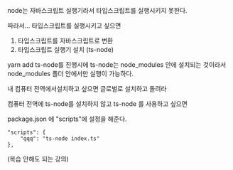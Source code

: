 node는 자바스크립트 실행기라서 타입스크립트를 실행시키지 못한다.

따라서... 타입스크립트를 실행시키고 싶으면 

1. 타입스크립트를 자바스크립트로 변환
2. 타입스크립트 실행기 설치 (ts-node)

yarn add ts-node를 진행시에 ts-node는 node_modules 안에 설치되는 것이라서 node_modules 폴더 안에서만 실행이 가능하다.

내 컴퓨터 전역에서설치하고 싶으면 글로벌로 설치하고 돌려라

컴퓨터 전역에 ts-node를 설치하지 않고 ts-node 를 사용하고 싶으면

package.json 에 "scripts"에 설정을 해준다.

    "scripts": {
        "qqq": "ts-node index.ts"
    },

(복습 안해도 되는 강의)